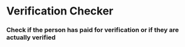 # Verification Checker
### Check if the person has paid for verification or if they are actually verified
